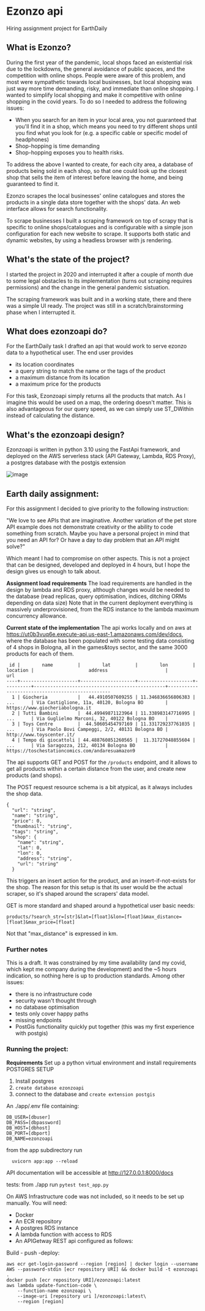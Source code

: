 # Ezonzo api

Hiring assignment project for EarthDaily

## What is Ezonzo?

During the first year of the pandemic, local shops faced an existential risk due to the lockdowns, the general avoidance of public spaces, and the competition with online shops. People were aware of this problem, and most were sympathetic towards local businesses, but local shopping was just way more time demanding, risky, and immediate than online shopping.
I wanted to simplify local shopping and make it competitive with online shopping in the covid years. To do so I needed to address the following issues:
- When you search for an item in your local area, you not guaranteed that you'll find it in a shop, which means you need to try different shops until you find what you look for (e.g. a specific cable or specific model of headphones)
- Shop-hopping is time demanding
- Shop-hopping exposes you to health risks.

To address the above I wanted to create, for each city area, a database of products being sold in each shop, so that one could look up the closest shop that sells the item of interest before leaving the home, and being guaranteed to find it.

Ezonzo scrapes the local businesses' online catalogues and stores the products in a single data store together with the shops' data. An web interface allows for search functionality.

To scrape businesses I built a scraping framework on top of scrapy that is specific to online shops/catalogues and is configurable with a simple json configuration for each new website to scrape. It supports both static and dynamic websites, by using a headless browser with js rendering.

## What's the state of the project?
I started the project in 2020 and interrupted it after a couple of month due to some legal obstacles to its implementation (turns out scraping requires permissions) and the change in the general pandemic sistuation.

The scraping framework was built and in a working state, there and there was a simple UI ready. 
The project was still in a scratch/brainstorming phase when I interrupted it.

## What does ezonzoapi do?
For the EarthDaily task I drafted an api that would work to serve ezonzo data to a hypothetical user. 
The end user provides

- its location coordinates
- a query string to match the name or the tags of the product
- a maximum distance from its location
- a maximum price for the products

For this task, Ezonzoapi simply returns all the products that match. As I imagine this would be used on a map, the ordering doesn't matter. This is also advantageous for our query speed, as we can simply use ST_DWithin instead of calculating the distance.

## What's the ezonzoapi design?

Ezonzoapi is written in python 3.10 using the FastApi framework, and deployed on the AWS serverless stack (API Gateway, Lambda, RDS Proxy), a postgres database with the postgis extension

![image](https://github.com/robertocarta/ezonzoapi/assets/15035783/ecb7ad52-fcc4-4179-a4d2-757049d70490)

## Earth daily assignment:

For this assignment I decided to give priority to the following instruction:

"We love to see APIs that are imaginative. Another variation of the pet store API example does not demonstrate creativity or the ability to
code something from scratch. Maybe you have a personal project in mind that you need an API for? Or have a day to day problem that
an API might solve?"

Which meant I had to compromise on other aspects. This is not a project that can be designed, developed and deployed in 4 hours, but I hope the design gives us enough to talk about.

**Assignment load requirements**
The load requirements are handled in the design by lambda and RDS proxy, although changes would be needed to the database (read replicas, query optimisation, indices, ditching ORMs depending on data size)
Note that in the current deployment everything is massively underprovisioned, from the RDS instance to the lambda maximum concurrency allowance.


**Current state of the implementation**
The api works locally and on aws at https://ut0b3vuq6e.execute-api.us-east-1.amazonaws.com/dev/docs, where the database has been populated with some testing data consisting of 4 shops in Bologna, all in the games&toys sector, and the same 3000 products for each of them. 

```
 id |        name         |        lat         |        lon         | location |                    address                     |                       url
----+---------------------+--------------------+--------------------+----------+------------------------------------------------+-------------------------------------------------
  1 | Giocheria           |   44.4910507609255 | 11.346836656806383 | ...      | Via Castiglione, 11a, 40120, Bologna BO        | https://www.giocheriabologna.it
  2 | Tutti Bambini       |  44.49949871123964 | 11.338983147716995 | ...      | Via Guglielmo Marconi, 32, 40122 Bologna BO    |
  3 | Toys Centre         |  44.50605454797169 | 11.331729237761035 | ...      | Via Paolo Bovi Campeggi, 2/2, 40131 Bologna BO | http://www.toyscenter.it/
  4 | Tempo di giocattoli | 44.488760851260565 |  11.31727048855604 | ...      | Via Saragozza, 212, 40134 Bologna BO           | https://toschestationcomics.com/andaresuamazon9
```

The api supports GET and POST for the `/products` endpoint, and it allows to get all products within a certain distance from the user, and create new products (and shops).

The POST request resource schema is a bit atypical, as it always includes the shop data.


```
{
  "url": "string",
  "name": "string",
  "price": 0,
  "thumbnail": "string",
  "tags": "string",
  "shop": {
    "name": "string",
    "lat": 0,
    "lon": 0,
    "address": "string",
    "url": "string"
  }
```
This triggers an insert action for the product, and an insert-if-not-exists for the shop. The reason for this setup is that its user would be the actual scraper, so it's shaped around the scrapers' data model.

GET is more standard and shaped around a hypothetical user basic needs:

`products/?search_str=[str]&lat=[float]&lon=[float]&max_distance=[float]&max_price=[float]`

Not that "max_distance" is expressed in km.




### Further notes
This is a draft. It was constrained by my time availability (and my covid, which kept me company during the development) and the ~5 hours indication, so nothing here is up to production standards. Among other issues:
- there is no infrastructure code
- security wasn't thought through
- no database optimisation
- tests only cover happy paths
- missing endpoints
- PostGis functionality quickly put together (this was my first experience with postgis)



### Running the project:


**Requirements**
Set up a python virtual environment and install requirements
POSTGRES SETUP
1. Install postgres
2. `create database ezonzoapi`
3. connect to the database and `create extension postgis`

An  ./app/.env file containing:
```
DB_USER=[dbuser]
DB_PASS=[dbpassword]
DB_HOST=[dbhost]
DB_PORT=[dbport]
DB_NAME=ezonzoapi
```

from the app subdirectory run
```
  uvicorn app:app --reload
```

API documentation will be accessible at http://127.0.0.1:8000/docs

tests:
from ./app run `pytest test_app.py`

On AWS
Infrastructure code was not included, so it needs to be set up manually. You will need:

- Docker
- An ECR repository
- A postgres RDS instance 
- A lambda function with access to RDS
- An APIGetway REST api configured as follows:

Build - push -deploy:
```
aws ecr get-login-password --region [region] | docker login --username AWS --password-stdin [ecr repository URI] && docker build -t ezonzoapi .
docker push [ecr repository URI]/ezonzoapi:latest
aws lambda update-function-code \
    --function-name ezonzoapi \
    --image-uri [repository uri ]/ezonzoapi:latest\
    --region [region]
```
